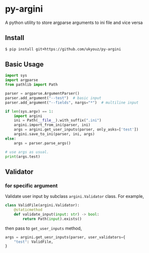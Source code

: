 # py-argini
A python utility to store argparse arguments to ini file and vice versa

## Install

```bash
$ pip install git+https://github.com/ukyouz/py-argini
```

## Basic Usage

```python
import sys
import argparse
from pathlib import Path

parser = argparse.ArgumentParser()
parser.add_argument("--test")  # basic input
parser.add_argument("--fields", nargs="*")  # multiline input

if len(sys.argv) == 1:
    import argini
    ini = Path(__file__).with_suffix(".ini")
    argini.import_from_ini(parser, ini)
    args = argini.get_user_inputs(parser, only_asks=['test'])
    argini.save_to_ini(parser, ini, args)
else:
    args = parser.parse_args()

# use args as usual.
print(args.test)
```

## Validator

### for specific argument

Validate user input by subclass `argini.Validator` class. For example,

```python
class ValidFile(argini.Validator):
    @staticmethod
    def validate_input(input: str) -> bool:
        return Path(input).exists()
```

then pass to `get_user_inputs` method,

```python
args = argini.get_uesr_inputs(parser, user_validators={
    "test": ValidFile,
}
```
